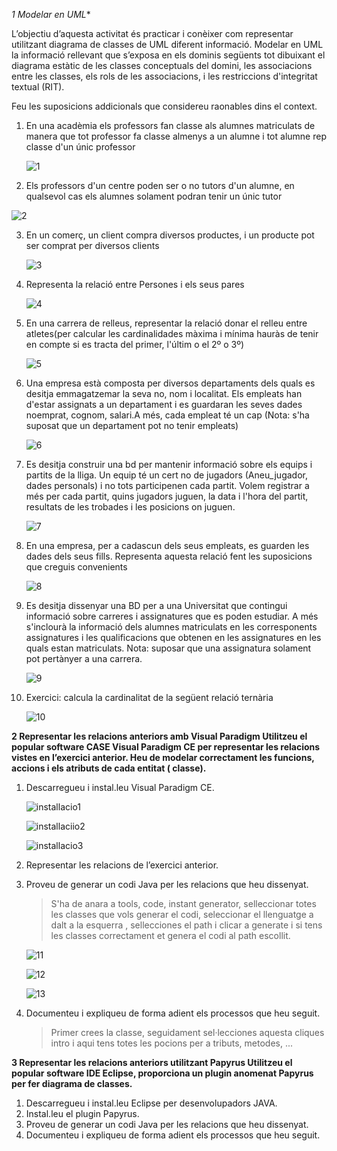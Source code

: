 *1 Modelar en UML**

L’objectiu d’aquesta activitat és practicar i conèixer com representar utilitzant diagrama de classes de UML diferent informació. Modelar en UML la informació rellevant que s’exposa en els dominis següents tot dibuixant el diagrama estàtic de les classes conceptuals del domini, les associacions entre les classes, els rols de les associacions, i les restriccions d'integritat textual (RIT).

Feu les suposicions addicionals que considereu raonables dins el context.

1. En una acadèmia els professors fan classe als alumnes matriculats de manera que tot professor fa classe almenys a un alumne i tot alumne rep classe d'un únic professor

   ![1](paradigm/img/1.png)

2.  Els professors d'un centre poden ser o no tutors d'un alumne, en qualsevol cas els alumnes solament podran tenir un únic tutor

   ![2](paradigm/img/2.png)

3. En un comerç, un client compra diversos productes, i un producte pot ser comprat per diversos clients

   ![3](paradigm/img/3.png)

4. Representa la relació entre Persones i els seus pares

   ![4](paradigm/img/4.png)

5. En una carrera de relleus, representar la relació donar el relleu entre atletes(per calcular les cardinalidades màxima i mínima hauràs de tenir en compte si es tracta del primer,  l'últim o el 2º o 3º)

   ![5](paradigm/img/5.png)

6. Una empresa està composta per diversos departaments dels quals es desitja
   emmagatzemar la seva no, nom i localitat. Els empleats han d'estar assignats a un
   departament i es guardaran les seves dades noemprat, cognom, salari.A més, cada
   empleat té un cap (Nota: s'ha suposat que un departament pot no tenir empleats)

   ![6](paradigm/img/6.png)

7. Es desitja construir una bd per mantenir informació sobre els equips i partits de la lliga.
   Un equip té un cert no de jugadors (Aneu_jugador, dades personals) i no tots participenen cada partit. Volem registrar a més per cada partit, quins jugadors juguen, la data i
   l'hora del partit, resultats de les trobades i les posicions on juguen.

   ![7](paradigm/img/7.png)

8. En una empresa, per a cadascun dels seus empleats, es guarden les dades dels seus
   fills. Representa aquesta relació fent les suposicions que creguis convenients

   ![8](paradigm/img/8.png)

9. Es desitja dissenyar una BD per a una Universitat que contingui informació sobre
   carreres i assignatures que es poden estudiar. A més s'inclourà la informació dels
   alumnes matriculats en les corresponents assignatures i les qualificacions que obtenen
   en les assignatures en les quals estan matriculats. Nota: suposar que una assignatura
   solament pot pertànyer a una carrera.

   ![9](paradigm/img/9.png)

10. Exercici: calcula la cardinalitat de la següent relació ternària

    ![10](paradigm/img/10.png)

**2 Representar les relacions anteriors amb Visual Paradigm
Utilitzeu el popular software CASE Visual Paradigm CE per representar les relacions vistes
en l’exercici anterior. Heu de modelar correctament les funcions, accions i els atributs de cada entitat
( classe).**

1. Descarregueu i instal.leu Visual Paradigm CE.



   ![installacio1](paradigm/img/installacio1.png)

   ![installaciio2](paradigm/img/installaciio2.png)

   ![installacio3](paradigm/img/installacio3.png)

2. Representar les relacions de l’exercici anterior.

3. Proveu de generar un codi Java per les relacions que heu dissenyat.

   > S'ha de anara a tools, code, instant generator, selleccionar totes les classes que vols generar el codi, seleccionar el llenguatge a dalt a la esquerra , sellecciones el path i clicar a generate i si tens les classes correctament et genera el codi al path escollit.

   ![11](paradigm/img/11.png)

   ![12](paradigm/img/12.png)

   ![13](paradigm/img/13.png)

4. Documenteu i expliqueu de forma adient els processos que heu seguit.

   > Primer crees la classe, seguidament sel·lecciones aquesta cliques intro i aqui tens totes les pocions per a tributs, metodes, ...

**3 Representar les relacions anteriors utilitzant Papyrus
Utilitzeu el popular software IDE Eclipse, proporciona un plugin anomenat Papyrus per fer
diagrama de classes.**

1. Descarregueu i instal.leu Eclipse per desenvolupadors JAVA.
2. Instal.leu el plugin Papyrus.
3. Proveu de generar un codi Java per les relacions que heu dissenyat.
4. Documenteu i expliqueu de forma adient els processos que heu seguit.